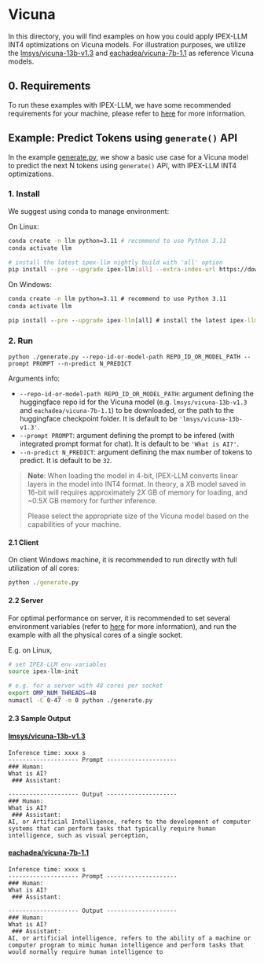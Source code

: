 # Vicuna
In this directory, you will find examples on how you could apply IPEX-LLM INT4 optimizations on Vicuna models. For illustration purposes, we utilize the [lmsys/vicuna-13b-v1.3](https://huggingface.co/lmsys/vicuna-13b-v1.3) and [eachadea/vicuna-7b-1.1](https://huggingface.co/eachadea/vicuna-7b-1.1) as reference Vicuna models.

## 0. Requirements
To run these examples with IPEX-LLM, we have some recommended requirements for your machine, please refer to [here](../README.md#recommended-requirements) for more information.

## Example: Predict Tokens using `generate()` API
In the example [generate.py](./generate.py), we show a basic use case for a Vicuna model to predict the next N tokens using `generate()` API, with IPEX-LLM INT4 optimizations.
### 1. Install
We suggest using conda to manage environment:

On Linux:

```bash
conda create -n llm python=3.11 # recommend to use Python 3.11
conda activate llm

# install the latest ipex-llm nightly build with 'all' option
pip install --pre --upgrade ipex-llm[all] --extra-index-url https://download.pytorch.org/whl/cpu
```

On Windows:

```cmd
conda create -n llm python=3.11 # recommend to use Python 3.11
conda activate llm

pip install --pre --upgrade ipex-llm[all] # install the latest ipex-llm nightly build with 'all' option
```

### 2. Run
```
python ./generate.py --repo-id-or-model-path REPO_ID_OR_MODEL_PATH --prompt PROMPT --n-predict N_PREDICT
```

Arguments info:
- `--repo-id-or-model-path REPO_ID_OR_MODEL_PATH`: argument defining the huggingface repo id for the Vicuna model (e.g. `lmsys/vicuna-13b-v1.3` and `eachadea/vicuna-7b-1.1`) to be downloaded, or the path to the huggingface checkpoint folder. It is default to be `'lmsys/vicuna-13b-v1.3'`.
- `--prompt PROMPT`: argument defining the prompt to be infered (with integrated prompt format for chat). It is default to be `'What is AI?'`.
- `--n-predict N_PREDICT`: argument defining the max number of tokens to predict. It is default to be `32`.

> **Note**: When loading the model in 4-bit, IPEX-LLM converts linear layers in the model into INT4 format. In theory, a *X*B model saved in 16-bit will requires approximately 2*X* GB of memory for loading, and ~0.5*X* GB memory for further inference.
>
> Please select the appropriate size of the Vicuna model based on the capabilities of your machine.

#### 2.1 Client
On client Windows machine, it is recommended to run directly with full utilization of all cores:
```cmd
python ./generate.py 
```

#### 2.2 Server
For optimal performance on server, it is recommended to set several environment variables (refer to [here](../README.md#best-known-configuration-on-linux) for more information), and run the example with all the physical cores of a single socket.

E.g. on Linux,
```bash
# set IPEX-LLM env variables
source ipex-llm-init

# e.g. for a server with 48 cores per socket
export OMP_NUM_THREADS=48
numactl -C 0-47 -m 0 python ./generate.py
```

#### 2.3 Sample Output
#### [lmsys/vicuna-13b-v1.3](https://huggingface.co/lmsys/vicuna-13b-v1.3)
```log
Inference time: xxxx s
-------------------- Prompt --------------------
### Human:
What is AI? 
 ### Assistant:

-------------------- Output --------------------
### Human:
What is AI? 
 ### Assistant:
AI, or Artificial Intelligence, refers to the development of computer systems that can perform tasks that typically require human intelligence, such as visual perception,
```

#### [eachadea/vicuna-7b-1.1](https://huggingface.co/eachadea/vicuna-7b-1.1)
```log
Inference time: xxxx s
-------------------- Prompt --------------------
### Human:
What is AI? 
 ### Assistant:

-------------------- Output --------------------
### Human:
What is AI? 
 ### Assistant:
AI, or artificial intelligence, refers to the ability of a machine or computer program to mimic human intelligence and perform tasks that would normally require human intelligence to
```
